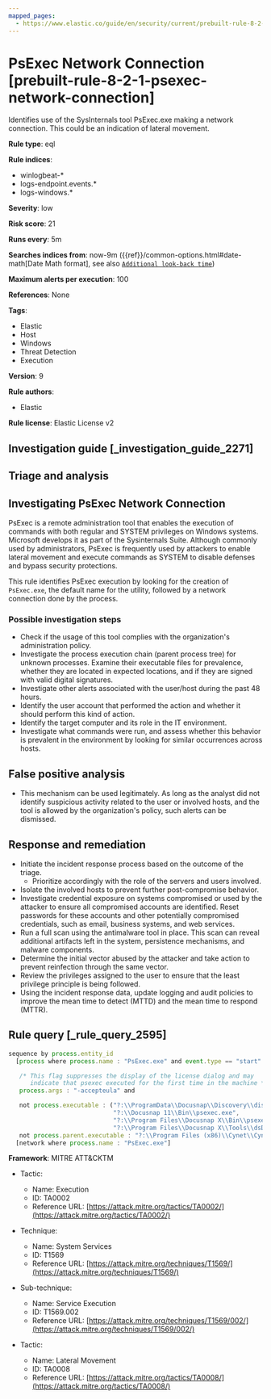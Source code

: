 ```yaml
---
mapped_pages:
  - https://www.elastic.co/guide/en/security/current/prebuilt-rule-8-2-1-psexec-network-connection.html
---
```


# PsExec Network Connection [prebuilt-rule-8-2-1-psexec-network-connection]

Identifies use of the SysInternals tool PsExec.exe making a network connection. This could be an indication of lateral movement.

**Rule type**: eql

**Rule indices**:

* winlogbeat-*
* logs-endpoint.events.*
* logs-windows.*

**Severity**: low

**Risk score**: 21

**Runs every**: 5m

**Searches indices from**: now-9m ({{ref}}/common-options.html#date-math[Date Math format], see also [`Additional look-back time`](docs-content://solutions/security/detect-and-alert/create-detection-rule.md#rule-schedule))

**Maximum alerts per execution**: 100

**References**: None

**Tags**:

* Elastic
* Host
* Windows
* Threat Detection
* Execution

**Version**: 9

**Rule authors**:

* Elastic

**Rule license**: Elastic License v2

## Investigation guide [_investigation_guide_2271]

## Triage and analysis

## Investigating PsExec Network Connection

PsExec is a remote administration tool that enables the execution of commands with both regular and SYSTEM privileges
on Windows systems. Microsoft develops it as part of the Sysinternals Suite. Although commonly used by administrators,
PsExec is frequently used by attackers to enable lateral movement and execute commands as SYSTEM to disable defenses and
bypass security protections.

This rule identifies PsExec execution by looking for the creation of `PsExec.exe`, the default name for the
utility, followed by a network connection done by the process.

### Possible investigation steps

- Check if the usage of this tool complies with the organization's administration policy.
- Investigate the process execution chain (parent process tree) for unknown processes. Examine their executable files
for prevalence, whether they are located in expected locations, and if they are signed with valid digital signatures.
- Investigate other alerts associated with the user/host during the past 48 hours.
- Identify the user account that performed the action and whether it should perform this kind of action.
- Identify the target computer and its role in the IT environment.
- Investigate what commands were run, and assess whether this behavior is prevalent in the environment by looking for
similar occurrences across hosts.

## False positive analysis

- This mechanism can be used legitimately. As long as the analyst did not identify suspicious activity related to the
user or involved hosts, and the tool is allowed by the organization's policy, such alerts can be dismissed.

## Response and remediation

- Initiate the incident response process based on the outcome of the triage.
  - Prioritize accordingly with the role of the servers and users involved.
- Isolate the involved hosts to prevent further post-compromise behavior.
- Investigate credential exposure on systems compromised or used by the attacker to ensure all compromised accounts are
identified. Reset passwords for these accounts and other potentially compromised credentials, such as email, business
systems, and web services.
- Run a full scan using the antimalware tool in place. This scan can reveal additional artifacts left in the system,
persistence mechanisms, and malware components.
- Determine the initial vector abused by the attacker and take action to prevent reinfection through the same vector.
- Review the privileges assigned to the user to ensure that the least privilege principle is being followed.
- Using the incident response data, update logging and audit policies to improve the mean time to detect (MTTD) and the
mean time to respond (MTTR).

## Rule query [_rule_query_2595]

```js
sequence by process.entity_id
  [process where process.name : "PsExec.exe" and event.type == "start" and

   /* This flag suppresses the display of the license dialog and may
      indicate that psexec executed for the first time in the machine */
   process.args : "-accepteula" and

   not process.executable : ("?:\\ProgramData\\Docusnap\\Discovery\\discovery\\plugins\\17\\Bin\\psexec.exe",
                             "?:\\Docusnap 11\\Bin\\psexec.exe",
                             "?:\\Program Files\\Docusnap X\\Bin\\psexec.exe",
                             "?:\\Program Files\\Docusnap X\\Tools\\dsDNS.exe") and
   not process.parent.executable : "?:\\Program Files (x86)\\Cynet\\Cynet Scanner\\CynetScanner.exe"]
  [network where process.name : "PsExec.exe"]
```

**Framework**: MITRE ATT&CKTM

* Tactic:

    * Name: Execution
    * ID: TA0002
    * Reference URL: [https://attack.mitre.org/tactics/TA0002/](https://attack.mitre.org/tactics/TA0002/)

* Technique:

    * Name: System Services
    * ID: T1569
    * Reference URL: [https://attack.mitre.org/techniques/T1569/](https://attack.mitre.org/techniques/T1569/)

* Sub-technique:

    * Name: Service Execution
    * ID: T1569.002
    * Reference URL: [https://attack.mitre.org/techniques/T1569/002/](https://attack.mitre.org/techniques/T1569/002/)

* Tactic:

    * Name: Lateral Movement
    * ID: TA0008
    * Reference URL: [https://attack.mitre.org/tactics/TA0008/](https://attack.mitre.org/tactics/TA0008/)




